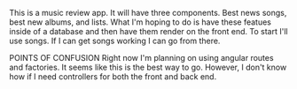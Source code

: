 This is a music review app. It will have three components. Best news songs, best new albums, and lists. What I'm hoping to do is have these featues inside of a database and then have them render on the front end. To start I'll use songs. If I can get songs working I can go from there.


POINTS OF CONFUSION
Right now I'm planning on using angular routes and factories. It seems like this is the best way to go. However, I don't know how if I need controllers for both the front and back end.


